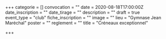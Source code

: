 +++
categorie = []
convocation = ""
date = 2020-08-18T17:00:00Z
date_inscription = ""
date_tirage = ""
description = ""
draft = true
event_type = "club"
fiche_inscription = ""
image = ""
lieu = "Gymnase Jean Maréchal"
poster = ""
reglement = ""
title = "Créneaux exceptionnel"

+++

